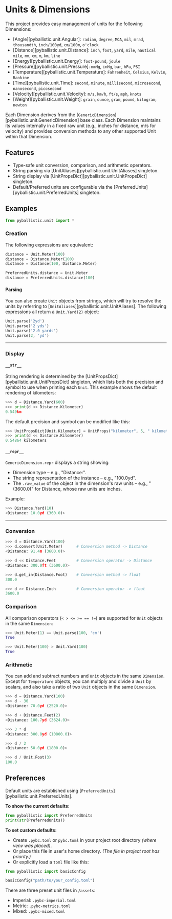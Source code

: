 # Units & Dimensions

This project provides easy management of units for the following Dimensions:

* [Angle][pyballistic.unit.Angular]: `radian`, `degree`, `MOA`, `mil`, `mrad`, `thousandth`, `inch/100yd`, `cm/100m`, `o'clock`
* [Distance][pyballistic.unit.Distance]: `inch`, `foot`, `yard`, `mile`, `nautical mile`, `mm`, `cm`, `m`, `km`, `line`
* [Energy][pyballistic.unit.Energy]: `foot-pound`, `joule`
* [Pressure][pyballistic.unit.Pressure]: `mmHg`, `inHg`, `bar`, `hPa`, `PSI`
* [Temperature][pyballistic.unit.Temperature]: `Fahrenheit`, `Celsius`, `Kelvin`, `Rankine`
* [Time][pyballistic.unit.Time]: `second`, `minute`, `millisecond`, `microsecond`, `nanosecond`, `picosecond`
* [Velocity][pyballistic.unit.Velocity]: `m/s`, `km/h`, `ft/s`, `mph`, `knots`
* [Weight][pyballistic.unit.Weight]: `grain`, `ounce`, `gram`, `pound`, `kilogram`, `newton`

Each Dimension derives from the [`GenericDimension`][pyballistic.unit.GenericDimension] base class. Each Dimension maintains its values internally in a fixed raw unit (e.g., inches for distance, m/s for velocity) and provides conversion methods to any other supported Unit within that Dimension.

## Features
* Type-safe unit conversion, comparison, and arithmetic operators.
* String parsing via [UnitAliases][pyballistic.unit.UnitAliases] singleton.
* String display via [UnitPropsDict][pyballistic.unit.UnitPropsDict] singleton.
* Default/Preferred units are configurable via the [PreferredUnits][pyballistic.unit.PreferredUnits] singleton.


## Examples
```python
from pyballistic.unit import *
```

### Creation
The following expressions are equivalent:
```python
distance = Unit.Meter(100)
distance = Distance.Meter(100)
distance = Distance(100, Distance.Meter)

PreferredUnits.distance = Unit.Meter
distance = PreferredUnits.distance(100)
```

#### Parsing
You can also create `Unit` objects from strings, which will try to resolve the units by referring to [`UnitAliases`][pyballistic.unit.UnitAliases].  The following expressions all return a `Unit.Yard(2)` object:
```python
Unit.parse('2yd')
Unit.parse('2 yds')
Unit.parse('2.0 yards')
Unit.parse(2, 'yd')
```

----
### Display

#### `__str__`
String rendering is determined by the [UnitPropsDict][pyballistic.unit.UnitPropsDict] singleton, which lists both the precision and symbol to use when printing each `Unit`.  This example shows the default rendering of kilometers:

```python
>>> d = Distance.Yard(600)
>>> print(d << Distance.Kilometer)
0.549km
```

The default precision and symbol can be modified like this:
```python
>>> UnitPropsDict[Unit.Kilometer] = UnitProps("kilometer", 5, " kilometers")
>>> print(d << Distance.Kilometer)
0.54864 kilometers
```

#### `__repr__`

`GenericDimension.repr` displays a string showing:

* Dimension type – e.g., "Distance:".
* The string representation of the instance – e.g., "100.0yd".
* The `.raw_value` of the object in the dimension's raw units – e.g., "(3600.0)" for Distance, whose raw units are inches.

Example:
```python
>>> Distance.Yard(10)
<Distance: 10.0yd (360.0)>
```

----
### Conversion
```python
>>> d = Distance.Yard(100)  
>>> d.convert(Unit.Meter)      # Conversion method -> Distance
<Distance: 91.4m (3600.0)>

>>> d << Distance.Feet         # Conversion operator -> Distance
<Distance: 300.0ft (3600.0)>

>>> d.get_in(Distance.Foot)    # Conversion method -> float
300.0

>>> d >> Distance.Inch         # Conversion operator -> float
3600.0
```

### Comparison
All comparison operators (`< > <= >= == !=`) are supported for `Unit` objects in the same `Dimension`:
```python
>>> Unit.Meter(1) == Unit.parse(100, 'cm')
True

>>> Unit.Meter(100) > Unit.Yard(100)
True
```

### Arithmetic
You can add and subtract numbers and `Unit` objects in the same `Dimension`.  Except for `Temperature` objects, you can multiply and divide a `Unit` by scalars, and also take a ratio of two `Unit` objects in the same `Dimension`.

```python
>>> d = Distance.Yard(100)  
>>> d - 30
<Distance: 70.0yd (2520.0)>

>>> d + Distance.Feet(2)
<Distance: 100.7yd (3624.0)>

>>> 3 * d
<Distance: 300.0yd (10800.0)>

>>> d / 2
<Distance: 50.0yd (1800.0)>

>>> d / Unit.Foot(3)
100.0
```    

## Preferences

Default units are established using [`PreferredUnits`][pyballistic.unit.PreferredUnits].

**To show the current defaults:**

```python
from pyballistic import PreferredUnits
print(str(PreferredUnits))
```

**To set custom defaults:**

* Create `.pybc.toml` or `pybc.toml` in your project root directory _(where venv was placed)_.
* Or place this file in user's home directory. _(The file in project root has priority.)_
* Or explicitly load a `toml` file like this:

```python
from pyballistic import basicConfig

basicConfig("path/to/your_config.toml")
```

There are three preset unit files in `/assets`:

* Imperial: `.pybc-imperial.toml`
* Metric: `.pybc-metrics.toml`
* Mixed: `.pybc-mixed.toml`
